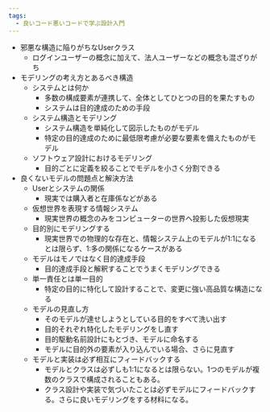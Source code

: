 ```yaml
---
tags:
  - 良いコード悪いコードで学ぶ設計入門
---
```

- 邪悪な構造に陥りがちなUserクラス
	- ログインユーザーの概念に加えて、法人ユーザーなどの概念も混ざりがち
- モデリングの考え方とあるべき構造
	- システムとは何か
		- 多数の構成要素が連携して、全体としてひとつの目的を果たすもの
		- システムは目的達成のための手段
	- システム構造とモデリング
		- システム構造を単純化して図示したものがモデル
		- 特定の目的達成のために最低限考慮が必要な要素を備えたものがモデル
	- ソフトウェア設計におけるモデリング
		- 目的ごとに定義を絞ることでモデルを小さく分割できる
- 良くないモデルの問題点と解決方法
	- Userとシステムの関係
		- 現実では購入者と在庫係などがある
	- 仮想世界を表現する情報システム
		- 現実世界の概念のみをコンピューターの世界へ投影した仮想現実
	- 目的別にモデリングする
		- 現実世界での物理的な存在と、情報システム上のモデルが1:1になるとは限らず、1:多の関係になるケースがある
	- モデルはモノではなく目的達成手段
		- 目的達成手段と解釈することでうまくモデリングできる
	- 単一責任とは単一目的
		- 特定の目的に特化して設計することで、変更に強い高品質な構造になる
	- モデルの見直し方
		- そのモデルが達せしようとしている目的をすべて洗い出す
		- 目的それぞれ特化したモデリングをし直す
		- 目的駆動名前設計にもとづき、モデルに命名する
		- モデルに目的外の要素が入り込んでいる場合、さらに見直す
	- モデルと実装は必ず相互にフィードバックする
		- モデルとクラスは必ずしも1:1になるとは限らない。1つのモデルが複数のクラスで構成されることもある。
		- クラス設計や実装で気づいたことは必ずモデルにフィードバックする。さらに良いモデリングをする材料になる。
